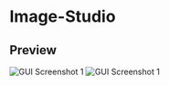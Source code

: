 # Image-Studio
## **Preview**
![GUI Screenshot 1](https://github.com/karreemm/Image-Studio-CV-Task-01/blob/main/assets/GUI%20screenshot2.png)
![GUI Screenshot 1](https://github.com/karreemm/Image-Studio-CV-Task-01/blo/main/assets/GUI%20screenshot1.png)

